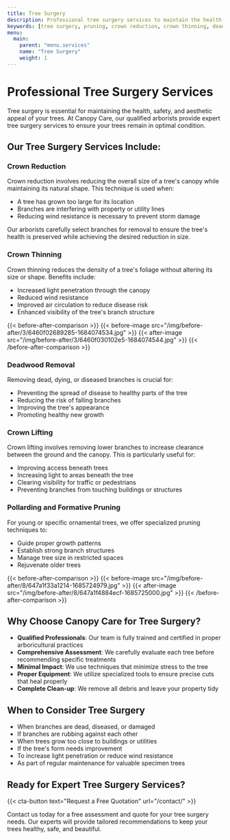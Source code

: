 ```yaml
---
title: Tree Surgery
description: Professional tree surgery services to maintain the health, safety, and appearance of your trees
keywords: [tree surgery, pruning, crown reduction, crown thinning, deadwood removal]
menu:
  main:
    parent: "menu.services"
    name: "Tree Surgery"
    weight: 1
---
```


# Professional Tree Surgery Services

Tree surgery is essential for maintaining the health, safety, and aesthetic appeal of your trees. At Canopy Care, our qualified arborists provide expert tree surgery services to ensure your trees remain in optimal condition.

## Our Tree Surgery Services Include:

### Crown Reduction
Crown reduction involves reducing the overall size of a tree's canopy while maintaining its natural shape. This technique is used when:
- A tree has grown too large for its location
- Branches are interfering with property or utility lines
- Reducing wind resistance is necessary to prevent storm damage

Our arborists carefully select branches for removal to ensure the tree's health is preserved while achieving the desired reduction in size.

### Crown Thinning
Crown thinning reduces the density of a tree's foliage without altering its size or shape. Benefits include:
- Increased light penetration through the canopy
- Reduced wind resistance
- Improved air circulation to reduce disease risk
- Enhanced visibility of the tree's branch structure

{{< before-after-comparison >}}
    {{< before-image src="/img/before-after/3/6460f02689285-1684074534.jpg" >}}
    {{< after-image src="/img/before-after/3/6460f030102e5-1684074544.jpg" >}}
{{< /before-after-comparison >}}

### Deadwood Removal
Removing dead, dying, or diseased branches is crucial for:
- Preventing the spread of disease to healthy parts of the tree
- Reducing the risk of falling branches
- Improving the tree's appearance
- Promoting healthy new growth

### Crown Lifting
Crown lifting involves removing lower branches to increase clearance between the ground and the canopy. This is particularly useful for:
- Improving access beneath trees
- Increasing light to areas beneath the tree
- Clearing visibility for traffic or pedestrians
- Preventing branches from touching buildings or structures

### Pollarding and Formative Pruning
For young or specific ornamental trees, we offer specialized pruning techniques to:
- Guide proper growth patterns
- Establish strong branch structures
- Manage tree size in restricted spaces
- Rejuvenate older trees

{{< before-after-comparison >}}
    {{< before-image src="/img/before-after/8/647a1f33a1214-1685724979.jpg" >}}
    {{< after-image src="/img/before-after/8/647a1f4884ecf-1685725000.jpg" >}}
{{< /before-after-comparison >}}

## Why Choose Canopy Care for Tree Surgery?

- **Qualified Professionals**: Our team is fully trained and certified in proper arboricultural practices
- **Comprehensive Assessment**: We carefully evaluate each tree before recommending specific treatments
- **Minimal Impact**: We use techniques that minimize stress to the tree
- **Proper Equipment**: We utilize specialized tools to ensure precise cuts that heal properly
- **Complete Clean-up**: We remove all debris and leave your property tidy

## When to Consider Tree Surgery

- When branches are dead, diseased, or damaged
- If branches are rubbing against each other
- When trees grow too close to buildings or utilities
- If the tree's form needs improvement
- To increase light penetration or reduce wind resistance
- As part of regular maintenance for valuable specimen trees

## Ready for Expert Tree Surgery Services?

{{< cta-button text="Request a Free Quotation" url="/contact/" >}}

Contact us today for a free assessment and quote for your tree surgery needs. Our experts will provide tailored recommendations to keep your trees healthy, safe, and beautiful. 